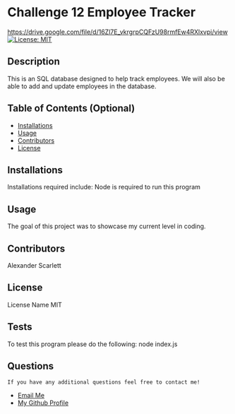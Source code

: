 # Challenge 12 Employee Tracker
  https://drive.google.com/file/d/16Zl7E_vkrgrpCQFzU98rmfEw4RXlxvpi/view
  [![License: MIT](https://img.shields.io/badge/License-MIT-yellow.svg)](https://opensource.org/licenses/MIT) 

 ## Description
  This is an SQL database designed to help track employees. We will also be able to add and update employees in the database.
  
  ## Table of Contents (Optional)
  
  - [Installations](#installations)
  - [Usage](#usage)
  - [Contributors](#contributors)
  - [License](#license)
  
  ## Installations
  Installations required include:
 Node is required to run this program

  
  ## Usage
  
 The goal of this project was to showcase my current level in coding.
      
  
  ## Contributors
  
  Alexander Scarlett
  
  
 ## License

 License Name MIT
  
  ## Tests
  To test this program please do the following:
node index.js
  
## Questions
    If you have any additional questions feel free to contact me!
  <ul>
       <li> <a href='mailto://undefined?subject="contact me&body"="hi" '> Email Me </a> </li>
        <li> <a href='https://github.com/undefined'> My Github Profile </a> </li>
    </ul>
